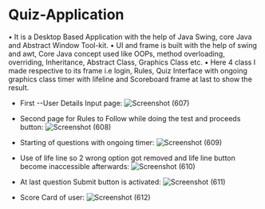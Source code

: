 # Quiz-Application

• It is a Desktop Based Application with the help of Java Swing, core Java and Abstract Window Tool-kit.
• UI and frame is built with the help of swing and awt, Core Java concept used like OOPs, method overloading,
overriding, Inheritance, Abstract Class, Graphics Class etc.
• Here 4 class I made respective to its frame i.e login, Rules, Quiz Interface with ongoing graphics class timer with lifeline
and Scoreboard frame at last to show the result.

* First --User Details Input page: ![Screenshot (607)](https://user-images.githubusercontent.com/105808078/215046753-3117c322-e388-4ae5-9b1b-55f1aad866e4.png)

* Second page for Rules to Follow while doing the test and proceeds button: ![Screenshot (608)](https://user-images.githubusercontent.com/105808078/215046898-9d4ab0c6-adc1-42c9-b33f-bc9e3654e8ca.png)

* Starting of questions with ongoing timer: ![Screenshot (609)](https://user-images.githubusercontent.com/105808078/215046996-09e17a7a-c90c-4ef5-9581-bf9820a7a2c8.png)

* Use of life line so 2 wrong option got removed and life line button become inaccessible afterwards: ![Screenshot (610)](https://user-images.githubusercontent.com/105808078/215047354-bca6d6b8-853c-4e30-87ab-1955ad9816fe.png)

* At last question Submit button is activated: ![Screenshot (611)](https://user-images.githubusercontent.com/105808078/215047566-711f58a4-679c-4c83-9730-b52b6a6c0e02.png)

* Score Card of user: ![Screenshot (612)](https://user-images.githubusercontent.com/105808078/215047658-fd5918df-9599-4719-95f8-a9a75bac43a6.png)
